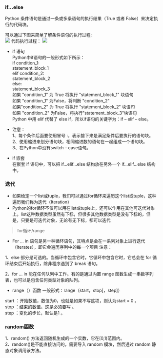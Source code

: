 ### if...else
Python 条件语句是通过一条或多条语句的执行结果（True 或者 False）来决定执行的代码块。  

可以通过下图来简单了解条件语句的执行过程:  
![](https://www.runoob.com/wp-content/uploads/2013/11/if-condition.jpg)
代码执行过程：
![](https://static.runoob.com/images/mix/python-if.webp)
* if 语句  
Python中if语句的一般形式如下所示：  
if condition_1:  
    statement_block_1  
elif condition_2:  
    statement_block_2  
else:  
    statement_block_3  
如果 "condition_1" 为 True 将执行 "statement_block_1" 块语句  
如果 "condition_1" 为False，将判断 "condition_2"  
如果"condition_2" 为 True 将执行 "statement_block_2" 块语句  
如果 "condition_2" 为False，将执行"statement_block_3"块语句  
Python 中用 elif 代替了 else if，所以if语句的关键字为：if – elif – else。  

* 注意：  
1、每个条件后面要使用冒号 :，表示接下来是满足条件后要执行的语句块。  
2、使用缩进来划分语句块，相同缩进数的语句在一起组成一个语句块。  
3、在Python中没有switch – case语句。  
* if 嵌套  
在嵌套 if 语句中，可以把 if...elif...else 结构放在另外一个 if...elif...else 结构中。  

### 迭代
* 如果给定一个list或tuple，我们可以通过for循环来遍历这个list或tuple，这种遍历我们称为迭代（Iteration）
* Python的for循环不仅可以用在list或tuple上，还可以作用在其他可迭代对象上。list这种数据类型虽然有下标，但很多其他数据类型是没有下标的，但是，只要是可迭代对象，无论有无下标，都可以迭代

>for循环/range

* For … in 语句是另一种循环语句，其特点是会在一系列对象上进行迭代（Iterates），即它会遍历序列中的每一个项目
注意：

1、else 部分是可选的。当循环中包含它时，它循环中包含它时，它总会在 for 循环结束后开始执行，除非程序遇到了 break 语句。

2、for … in 能在任何队列中工作。有的是通过内置 range 函数生成一串数字列表，也可以是包含任何类型对象的队列。

* range（）函数
一般形式：range（start，stop[，step]） 

start ：开始数值，数值为0，也就是如果不写这项，则认为start = 0 。  
stop ：结束的数值，这是必须要写 。  
step ：变化的步长，默认是1 。

### random函数
1、random() 方法返回随机生成的一个实数，它在[0,1)范围内。  
2、random()是不能直接访问的，需要导入 random 模块，然后通过 random 静态对象调用该方法。  
